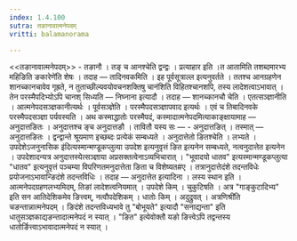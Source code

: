 ```yaml
---
index: 1.4.100
sutra: तङानावात्मनेपदम्
vritti: balamanorama

---
```

<<तङानावात्मनेपदम्>> - तङानौ । तङ् च आनश्चेति द्वन्द्वः । प्रत्याहार इति ।त आतामिति तशब्दमारभ्य महिङिति ङकारेणे॑ति शेषः । तदाह —  तादिनवकमिति । इह पूर्वसूत्राल्ल इत्यनुवर्तते । ततश्च आनग्रहणेन शानच्कानचावेव गृह्रते, न तुताच्छील्यवयोवचनशक्तिषु चान॑शिति विहितश्चानशपि, तस्य लादेशत्वाऽभावात् । तेन परस्मैपदिभ्योऽपि चानश् सिध्यति — निघ्नाना इत्यादौ । तदाह — शानच्कानचौ चेति । एतत्सञ्ज्ञानीति । आत्मनेपदसञ्ज्ञकानीत्यर्थः । पूर्वसञ्ज्ञेति । परस्मैपदसञ्ज्ञापवाद इत्यर्थः । एवं च तिबादिनवके परस्मैपदसञ्ज्ञा पर्यवस्यति । अथ कस्माद्धातोः परस्मैपदं, कस्मादात्मनेपदमित्याकाङ्क्षायामाह —  अनुदात्तङितः । अनुदात्तश्च ङ्च अनुदात्तङौ । तावितौ यस्य सः — - अनुदात्तङित् । तस्मात् — अनुदात्तङितः । द्वन्द्वान्ते श्रूयमाण इच्छब्दः प्रत्येकं सम्बध्यते । अनुदात्तेतो ङितश्चेति । लभ्यते ।उपदेशेऽजनुनासिक इ॑दित्यस्मान्मण्डूकप्लुत्या उपदेश इत्यनुवृत्तं ङित इत्यनेन सम्बध्यते, नत्वनुदात्तेत इत्यनेन । उपदेशादन्यत्र अनुदात्तस्येत्सञ्ज्ञाया अप्रसक्तत्वेनाऽव्यभिचारात् । "भूवादयो धातव" इत्यस्मान्मण्डूकप्लुत्या "धातव" इत्यनुवृत्तं पञ्चम्या विपरिणतमनुदात्तेता ङिता च विशेष्यत#ए । तत्रानुदात्तेदंशे तदन्तविधेः प्रयोजनाऽभावान्ङिदंशे तदन्तविधिः । तदाह —  अनुदात्तेत इत्यादिना । लस्य स्थान इति । आत्मनेपदग्रहणलभ्यमिदम्, तिङां लादेशत्वनियमात् । उपदेशे किम्  । चुकुटिषति । अत्र "गाङ्कुटादिभ्य" इति सन आतिदेशिकमेव ङित्त्वम्, नत्वौपदेशिकम् । धातोः किम्  । अदुद्रुवत् । अत्रणिश्री॑ति चङन्तान्नात्मनेपदम् । ङिदंशे तदन्तविध्यभावे तु "बोभूयते" इत्यादौ "सनाद्यन्ता" इति धातुसञ्ज्ञकाद्यङन्तादात्मनेपदं न स्यात् । "ङित" इत्येवोक्तौ यङो ङित्त्वेऽपि तद्वन्तस्य धातोर्ङित्त्वाऽभावादात्मनेपदं न स्यात् ।